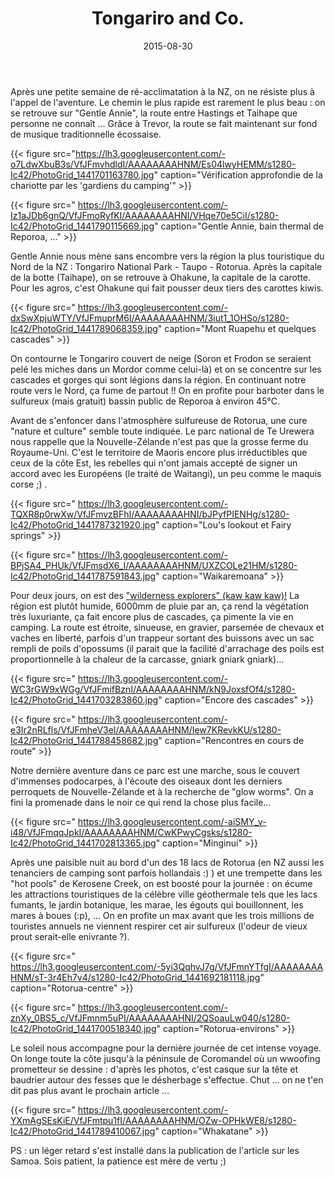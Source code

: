 ﻿---
title: "Tongariro and Co."
date: 2015-08-30
date-begin: 2015-08-30
date-end: 2015-09-05
image: "https://lh3.googleusercontent.com/-ITCsNi60PO4/VfJJwlec-RI/AAAAAAAAHOQ/DYWv_SD2AmY/s1280-Ic42/IMG_6383.JPG"
album: "https://goo.gl/photos/DPaiMXEgK8PtvnT17"
---

Après une petite semaine de ré-acclimatation à la NZ, on ne résiste plus à l'appel de l'aventure. Le chemin le plus rapide est rarement le plus beau : on se retrouve sur "Gentle Annie", la route entre Hastings et Taihape que personne ne connaît ... Grâce à Trevor, la route se fait maintenant sur fond de musique traditionnelle écossaise.

{{< figure src="https://lh3.googleusercontent.com/-o7LdwXbuB3s/VfJFmvhdldI/AAAAAAAAHNM/Es04lwyHEMM/s1280-Ic42/PhotoGrid_1441701163780.jpg" caption="Vérification approfondie de la chariotte par les 'gardiens du camping'" >}}

{{< figure src=" https://lh3.googleusercontent.com/-Iz1aJDb6gnQ/VfJFmoRyfKI/AAAAAAAAHNI/VHqe70e5CiI/s1280-Ic42/PhotoGrid_1441790115669.jpg" caption="Gentle Annie, bain thermal de Reporoa, ..." >}}

Gentle Annie nous mène sans encombre vers la région la plus touristique du Nord de la NZ : Tongariro National Park - Taupo - Rotorua. Après la capitale de la botte (Taihape), on se retrouve à Ohakune, la capitale de la carotte. Pour les agros, c'est Ohakune qui fait pousser deux tiers des carottes kiwis. 

{{< figure src=" https://lh3.googleusercontent.com/-dxSwXpjuWTY/VfJFmuprM6I/AAAAAAAAHNM/3iut1_1OHSo/s1280-Ic42/PhotoGrid_1441789068359.jpg" caption="Mont Ruapehu et quelques cascades" >}}

On contourne le Tongariro couvert de neige (Soron et Frodon se seraient pelé les miches dans un Mordor comme celui-là) et on se concentre sur les cascades et gorges qui sont légions dans la région. En continuant notre route vers le Nord, ça fume de partout !! On en profite pour barboter dans le sulfureux (mais gratuit) bassin public de Reporoa à environ 45°C.

Avant de s'enfoncer dans l'atmosphère sulfureuse de Rotorua, une cure "nature et culture" semble toute indiquée. Le parc national de Te Urewera nous rappelle que la Nouvelle-Zélande n'est pas que la grosse ferme du Royaume-Uni. C'est le territoire de Maoris encore plus irréductibles que ceux de la côte Est, les rebelles qui n'ont jamais accepté de signer un accord avec les Européens (le traité de Waitangi), un peu comme le maquis corse ;) .

{{< figure src=" https://lh3.googleusercontent.com/-TQXR8p0rwXw/VfJFmvzBFhI/AAAAAAAAHNI/bJPyfPIENHg/s1280-Ic42/PhotoGrid_1441787321920.jpg" caption="Lou's lookout et Fairy springs" >}}

{{< figure src=" https://lh3.googleusercontent.com/-BPjSA4_PHUk/VfJFmsdX6_I/AAAAAAAAHNM/UXZCOLe21HM/s1280-Ic42/PhotoGrid_1441787591843.jpg" caption="Waikaremoana" >}}

Pour deux jours, on est des ["wilderness explorers" (kaw kaw kaw)!](https://youtu.be/Wc_kQsNzu7M) La région est plutôt humide, 6000mm de pluie par an, ça rend la végétation très luxuriante, ça fait encore plus de cascades, ça pimente la vie en camping. La route est étroite, sinueuse, en gravier, parsemée de chevaux et vaches en liberté, parfois d'un trappeur sortant des buissons avec un sac rempli de poils d'opossums (il parait que la facilité d'arrachage des poils est proportionnelle à la chaleur de la carcasse, gniark gniark gniark)... 

{{< figure src=" https://lh3.googleusercontent.com/-WC3rGW9xWGg/VfJFmifBznI/AAAAAAAAHNM/kN9JoxsfOf4/s1280-Ic42/PhotoGrid_1441703283860.jpg" caption="Encore des cascades" >}}

{{< figure src=" https://lh3.googleusercontent.com/-e3Ir2nRLfls/VfJFmheV3eI/AAAAAAAAHNM/Iew7KRevkKU/s1280-Ic42/PhotoGrid_1441788458682.jpg" caption="Rencontres en cours de route" >}}

Notre dernière aventure dans ce parc est une marche, sous le couvert d'immenses podocarpes, à l'écoute des oiseaux dont les derniers perroquets de Nouvelle-Zélande et à la recherche de "glow worms". On a fini la promenade dans le noir ce qui rend la chose plus facile... 

{{< figure src=" https://lh3.googleusercontent.com/-aiSMY_v-i48/VfJFmqqJpkI/AAAAAAAAHNM/CwKPwyCgsks/s1280-Ic42/PhotoGrid_1441702813365.jpg" caption="Minginui" >}}

Après une paisible nuit au bord d'un des 18 lacs de Rotorua (en NZ aussi les tenanciers de camping sont parfois hollandais :) ) et une trempette dans les "hot pools" de Kerosene Creek, on est boosté pour la journée : on écume les attractions touristiques de la célèbre ville géothermale tels que les lacs fumants, le jardin botanique, les marae, les égouts qui bouillonnent, les mares à boues (:p), ... On en profite un max avant que les trois millions de touristes annuels ne viennent respirer cet air sulfureux (l'odeur de vieux prout serait-elle enivrante ?).

{{< figure src=" https://lh3.googleusercontent.com/-5yi3QqhvJ7g/VfJFmnYTfgI/AAAAAAAAHNM/sT-3r4Eh7v4/s1280-Ic42/PhotoGrid_1441692181118.jpg" caption="Rotorua-centre" >}}

{{< figure src=" https://lh3.googleusercontent.com/-znXy_0BS5_c/VfJFmnm5uPI/AAAAAAAAHNI/2QSoauLw040/s1280-Ic42/PhotoGrid_1441700518340.jpg" caption="Rotorua-environs" >}}

Le soleil nous accompagne pour la dernière journée de cet intense voyage. On longe toute la côte jusqu'à la péninsule de Coromandel où un wwoofing prometteur se dessine : d'après les photos, c'est casque sur la tête et baudrier autour des fesses que le désherbage s'effectue. Chut ... on ne t'en dit pas plus avant le prochain article ...

{{< figure src=" https://lh3.googleusercontent.com/-YXmAgSEsKiE/VfJFmtpu1fI/AAAAAAAAHNM/OZw-OPHkWE8/s1280-Ic42/PhotoGrid_1441789410067.jpg" caption="Whakatane" >}}

PS : un léger retard s'est installé dans la publication de l'article sur les Samoa. Sois patient, la patience est mère de vertu ;)

